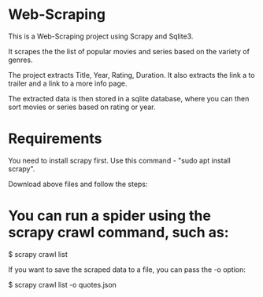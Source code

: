 # Web-Scraping
This is a Web-Scraping project using Scrapy and Sqlite3.

It scrapes the the list of popular movies and series based on the  variety of genres.

The project extracts Title, Year, Rating, Duration.
It also extracts the link a to trailer and a link to a more info page.

The extracted data is then stored in a sqlite database, where you can then sort movies or series based on rating or year.

# Requirements
You need to install scrapy first. 
Use this command - "sudo apt install scrapy".

Download above files and follow the steps:

# You can run a spider using the scrapy crawl command, such as:

$ scrapy crawl list

If you want to save the scraped data to a file, you can pass the -o option:

$ scrapy crawl list -o quotes.json
